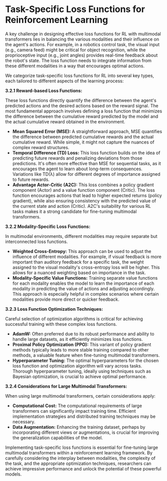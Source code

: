 # Task-Specific Loss Functions for Reinforcement Learning


A key challenge in designing effective loss functions for RL with multimodal transformers lies in balancing the various modalities and their influence on the agent's actions.  For example, in a robotics control task, the visual input (e.g., camera feed) might be critical for object recognition, while the proprioceptive input (e.g., joint angles) provides real-time feedback about the robot's state.  The loss function needs to integrate information from these different modalities in a way that encourages optimal actions.

We categorize task-specific loss functions for RL into several key types, each tailored to different aspects of the learning process:

**3.2.1 Reward-based Loss Functions:**

These loss functions directly quantify the difference between the agent's predicted actions and the desired actions based on the reward signal.  The most fundamental approach involves defining a loss function that minimizes the difference between the cumulative reward predicted by the model and the actual cumulative reward obtained in the environment.

* **Mean Squared Error (MSE):** A straightforward approach, MSE quantifies the difference between predicted cumulative rewards and the actual cumulative reward.  While simple, it might not capture the nuances of complex reward structures.
* **Temporal Difference (TD) Loss:**  This loss function builds on the idea of predicting future rewards and penalizing deviations from those predictions.  It's often more effective than MSE for sequential tasks, as it encourages the agent to learn about long-term consequences.  Variations like TD(λ) allow for different degrees of importance assigned to future rewards.
* **Advantage Actor-Critic (A2C):** This loss combines a policy gradient component (Actor) and a value function component (Critic). The loss function encourages actions that lead to higher expected returns (policy gradient), while also ensuring consistency with the predicted value of the current state and action (Critic).  A2C's suitability for various RL tasks makes it a strong candidate for fine-tuning multimodal transformers.


**3.2.2 Modality-Specific Loss Functions:**

In multimodal environments, different modalities may require separate but interconnected loss functions.

* **Weighted Cross-Entropy:**  This approach can be used to adjust the influence of different modalities.  For example, if visual feedback is more important than auditory feedback for a specific task, the weight assigned to the visual modality's cross-entropy loss will be higher. This allows for a nuanced weighting based on importance in the task.
* **Modality-Specific Value Functions:** Training separate value functions for each modality enables the model to learn the importance of each modality in predicting the value of actions and adjusting accordingly. This approach is especially helpful in complex scenarios where certain modalities provide more direct or quicker feedback.


**3.2.3  Loss Function Optimization Techniques:**

Careful selection of optimization algorithms is critical for achieving successful training with these complex loss functions.

* **AdamW:**  Often preferred due to its robust performance and ability to handle large datasets, as it efficiently minimizes loss functions.
* **Proximal Policy Optimization (PPO):**  This variant of policy gradient methods typically leads to more stable training compared to other methods, a valuable feature when fine-tuning multimodal transformers.
* **Hyperparameter Tuning:**  The optimal hyperparameters for the chosen loss function and optimization algorithm will vary across tasks. Thorough hyperparameter tuning, ideally using techniques such as Bayesian optimization, is crucial to achieve optimal performance.


**3.2.4 Considerations for Large Multimodal Transformers:**

When using large multimodal transformers, certain considerations apply:

* **Computational Cost:** The computational requirements of large transformers can significantly impact training time.  Efficient implementation strategies and distributed training techniques may be necessary.
* **Data Augmentation:** Enhancing the training dataset, perhaps by incorporating different views or augmentations, is crucial for improving the generalization capabilities of the model.


Implementing task-specific loss functions is essential for fine-tuning large multimodal transformers within a reinforcement learning framework. By carefully considering the interplay between modalities, the complexity of the task, and the appropriate optimization techniques, researchers can achieve impressive performance and unlock the potential of these powerful models.


